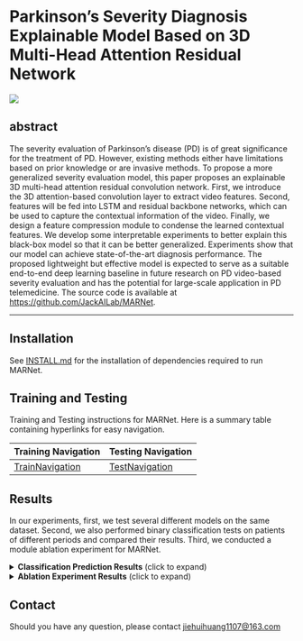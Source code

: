 # Parkinson’s Severity Diagnosis Explainable Model Based on 3D Multi-Head Attention Residual Network

![](./assets/1.png)

## abstract

The severity evaluation of Parkinson’s disease (PD) is of great significance for the treatment of PD. However,
existing methods either have limitations based on prior knowledge or are invasive methods. To propose a more
generalized severity evaluation model, this paper proposes an explainable 3D multi-head attention residual
convolution network. First, we introduce the 3D attention-based convolution layer to extract video features.
Second, features will be fed into LSTM and residual backbone networks, which can be used to capture the
contextual information of the video. Finally, we design a feature compression module to condense the learned
contextual features. We develop some interpretable experiments to better explain this black-box model so that it
can be better generalized. Experiments show that our model can achieve state-of-the-art diagnosis performance.
The proposed lightweight but effective model is expected to serve as a suitable end-to-end deep learning baseline
in future research on PD video-based severity evaluation and has the potential for large-scale application in PD
telemedicine. The source code is available at https://github.com/JackAILab/MARNet.

***

## Installation

See [INSTALL.md](INSTALL.md) for the installation of dependencies required to run MARNet.

## Training and Testing

Training and Testing instructions for MARNet. Here is a summary table containing hyperlinks for easy navigation.

| Training Navigation                   | Testing Navigation                  |
| ------------------------------------- | ----------------------------------- |
| [TrainNavigation](TrainNavigation.md) | [TestNavigation](TestNavigation.md) |


## Results

In our experiments, first, we test several different models on the same dataset. Second, we also performed binary classification tests on patients of different periods and compared their results. Third, we conducted a module ablation experiment for MARNet.

<details>
<summary><strong>Classification Prediction Results</strong> (click to expand) </summary>
 <center><img src="assets/classification_result.png" style="zoom: 50%;" />
</details>




<details>
<summary><strong>Ablation Experiment Results</strong> (click to expand) </summary>
 <center><img src="assets/ablation_result.png" style="zoom: 50%;" />
</details>


## Contact

Should you have any question, please contact jiehuihuang1107@163.com

